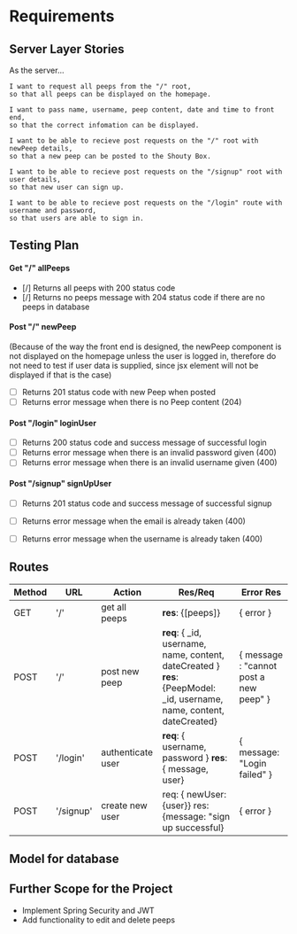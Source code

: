 # Requirements

## Server Layer Stories
As the server...
```
I want to request all peeps from the "/" root,
so that all peeps can be displayed on the homepage.

I want to pass name, username, peep content, date and time to front end,
so that the correct infomation can be displayed.

I want to be able to recieve post requests on the "/" root with newPeep details,
so that a new peep can be posted to the Shouty Box.

I want to be able to recieve post requests on the "/signup" root with user details,
so that new user can sign up.

I want to be able to recieve post requests on the "/login" route with username and password,
so that users are able to sign in.
```

## Testing Plan
#### Get "/" allPeeps
- [/] Returns all peeps with 200 status code
- [/] Returns no peeps message with 204 status code if there are no peeps in database

#### Post "/" newPeep
(Because of the way the front end is designed, the newPeep component is not displayed on the homepage unless the user is logged in, therefore do not need to test if user data is supplied, since jsx element will not be displayed if that is the case)
- [ ] Returns 201 status code with new Peep when posted
- [ ] Returns error message when there is no Peep content (204)

#### Post "/login" loginUser
- [ ] Returns 200 status code and success message of successful login
- [ ] Returns error message when there is an invalid password given (400)
- [ ] Returns error message when there is an invalid username given (400)

#### Post "/signup" signUpUser
- [ ] Returns 201 status code and success message of successful signup
- [ ] Returns error message when the email is already taken (400)
- [ ] Returns error message when the username is already taken (400)


## Routes
| Method | URL |  Action | Res/Req | Error Res |
|--|--|--|--|--|
| GET | '/' | get all peeps | **res**: {[peeps]} | { error } |
| POST | '/' | post new peep | **req**: { _id, username, name, content, dateCreated } **res**: {PeepModel: _id, username, name, content, dateCreated} | { message : "cannot post a new peep" } |
| POST | '/login' | authenticate user | **req**: { username, password } **res**: { message, user} | { message: "Login failed" } |
| POST | '/signup' | create new user | req: { newUser: {user}} res: {message: "sign up successful}| { error } |

## Model for database


## Further Scope for the Project
- Implement Spring Security and JWT
- Add functionality to edit and delete peeps
